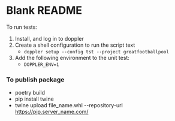 # Blank README

To run tests:
1. Install, and log in to doppler
2. Create a shell configuration to run the script text
   * `doppler setup --config tst --project greatfootballpool`
3. Add the following environment to the unit test:
   * `DOPPLER_ENV=1`

### To publish package
* poetry build
* pip install twine
* twine upload file_name.whl --repository-url https://pip.server_name.com/